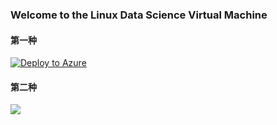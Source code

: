 ### Welcome to the Linux Data Science Virtual Machine

#### 第一种

[![Deploy to Azure](http://azuredeploy.net/deploybutton.svg)](https://azuredeploy.net/)

#### 第二种

<a href="https://portal.azure.com/#create/Microsoft.Template/uri/https%3A%2F%2Fraw.githubusercontent.com%2FIamnvincible%2Fobject_detection_on_azure%2Fmaster%2Fazuredeploy.json" target="_blank">
    <img src="http://azuredeploy.net/deploybutton.png"/>
</a>

